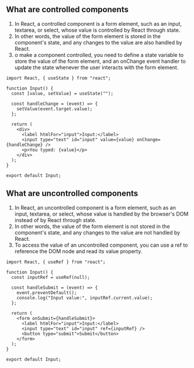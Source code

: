 ## What are controlled components
1. In React, a controlled component is a form element, such as an input, textarea, or select, whose value is controlled by React through state. 
2. In other words, the value of the form element is stored in the component's state, and any changes to the value are also handled by React.
3. o make a component controlled, you need to define a state variable to store the value of the form element, and an onChange event handler to update the state whenever the user interacts with the form element.
```
import React, { useState } from "react";

function Input() {
  const [value, setValue] = useState("");

  const handleChange = (event) => {
    setValue(event.target.value);
  };

  return (
    <div>
      <label htmlFor="input">Input:</label>
      <input type="text" id="input" value={value} onChange={handleChange} />
      <p>You typed: {value}</p>
    </div>
  );
}

export default Input;
```
## What are uncontrolled components
1. In React, an uncontrolled component is a form element, such as an input, textarea, or select, whose value is handled by the browser's DOM instead of by React through state.
2. In other words, the value of the form element is not stored in the component's state, and any changes to the value are not handled by React.
3. To access the value of an uncontrolled component, you can use a ref to reference the DOM node and read its value property.
```
import React, { useRef } from "react";

function Input() {
  const inputRef = useRef(null);

  const handleSubmit = (event) => {
    event.preventDefault();
    console.log("Input value:", inputRef.current.value);
  };

  return (
    <form onSubmit={handleSubmit}>
      <label htmlFor="input">Input:</label>
      <input type="text" id="input" ref={inputRef} />
      <button type="submit">Submit</button>
    </form>
  );
}

export default Input;
```
